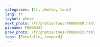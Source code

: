 ```yaml
---
categories: [fr, photos, tous]
lang: fr
layout: photo
next_photo: /fr/photos/tous/P0000400.html
picname: P0000432
prev_photo: /fr/photos/tous/P0000433.html
tags: [Fotofalle, Leopard]
---
```

